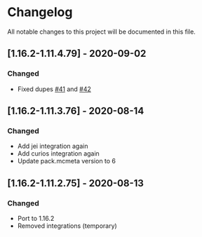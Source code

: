 # Changelog
All notable changes to this project will be documented in this file.

## [1.16.2-1.11.4.79] - 2020-09-02
### Changed
 - Fixed dupes [#41](https://github.com/MC-U-Team/Useful-Backpacks/issues/41) and [#42](https://github.com/MC-U-Team/Useful-Backpacks/issues/42)

## [1.16.2-1.11.3.76] - 2020-08-14
### Changed
 - Add jei integration again
 - Add curios integration again
 - Update pack.mcmeta version to 6

## [1.16.2-1.11.2.75] - 2020-08-13
### Changed
 - Port to 1.16.2
 - Removed integrations (temporary)